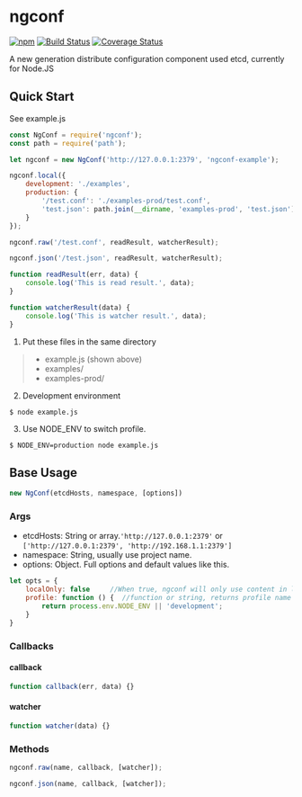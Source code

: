# ngconf
[![npm](https://img.shields.io/npm/v/ngconf.svg)](https://npm.taobao.org/package/ngconf)
[![Build Status](https://travis-ci.org/jasonz93/ngconf.svg?branch=master)](https://travis-ci.org/jasonz93/ngconf)
[![Coverage Status](https://coveralls.io/repos/github/jasonz93/ngconf/badge.svg?branch=master)](https://coveralls.io/github/jasonz93/ngconf?branch=master)

A new generation distribute configuration component used etcd, currently for Node.JS

## Quick Start
See example.js

```javascript
const NgConf = require('ngconf');
const path = require('path');

let ngconf = new NgConf('http://127.0.0.1:2379', 'ngconf-example');

ngconf.local({
    development: './examples',
    production: {
        '/test.conf': './examples-prod/test.conf',
        'test.json': path.join(__dirname, 'examples-prod', 'test.json')
    }
});

ngconf.raw('/test.conf', readResult, watcherResult);

ngconf.json('/test.json', readResult, watcherResult);

function readResult(err, data) {
    console.log('This is read result.', data);
}

function watcherResult(data) {
    console.log('This is watcher result.', data);
}
```

1. Put these files in the same directory

> - example.js (shown above)
> - examples/
> - examples-prod/

2. Development environment
```shell
$ node example.js
```
3. Use NODE_ENV to switch profile.
```shell
$ NODE_ENV=production node example.js
```

## Base Usage
```javascript
new NgConf(etcdHosts, namespace, [options])
```

### Args
- etcdHosts: String or array.`'http://127.0.0.1:2379'` or `['http://127.0.0.1:2379', 'http://192.168.1.1:2379']`
- namespace: String, usually use project name.
- options: Object. Full options and default values like this.
```javascript
let opts = {
    localOnly: false     //When true, ngconf will only use content in local cache, and won't update configs in etcd
    profile: function () {  //function or string, returns profile name
        return process.env.NODE_ENV || 'development';
    }
}
```

### Callbacks

#### callback
```javascript
function callback(err, data) {}
```

#### watcher
```javascript
function watcher(data) {}
```

### Methods
```javascript
ngconf.raw(name, callback, [watcher]);
```
```javascript
ngconf.json(name, callback, [watcher]);
```